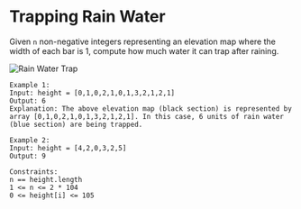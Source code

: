 # Trapping Rain Water

Given `n` non-negative integers representing an elevation map where the width of each bar is 1, compute how much water it can trap after raining.

![Rain Water Trap](https://assets.leetcode.com/uploads/2018/10/22/rainwatertrap.png)

```
Example 1:
Input: height = [0,1,0,2,1,0,1,3,2,1,2,1]
Output: 6
Explanation: The above elevation map (black section) is represented by array [0,1,0,2,1,0,1,3,2,1,2,1]. In this case, 6 units of rain water (blue section) are being trapped.

Example 2:
Input: height = [4,2,0,3,2,5]
Output: 9
 
Constraints:
n == height.length
1 <= n <= 2 * 104
0 <= height[i] <= 105
```